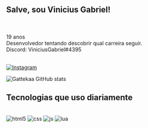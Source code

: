 ## Salve, sou Vinicius Gabriel!
</br>
</br>
19 anos</br>
Desenvolvedor tentando descobrir qual carreira seguir.</br>
Discord: ViniciusGabriel#4395</br>


</br>

[![Instagram](https://img.shields.io/badge/Instagram-FFFFFF?style=for-the-badge&logo=instagram&logoColor=black)](https://www.instagram.com/vinihbieel/)

![Gattekaa GitHub stats](https://github-readme-stats.vercel.app/api?username=gattekaa&show_icons=true&theme=radical)



## Tecnologias que uso diariamente

<div style="display: inline_block"><br/>
    <img align="center" alt="html5" src="https://img.shields.io/badge/HTML5-E34F26?style=for-the-badge&logo=html5&logoColor=white"/>
    <img align="center" alt="css" src="https://img.shields.io/badge/CSS3-1572B6?style=for-the-badge&logo=css3&logoColor=white"/>
    <img align="center" alt="js" src="https://img.shields.io/badge/JavaScript-323330?style=for-the-badge&logo=javascript&logoColor=F7DF1E"/>
    <img align="center" alt="lua" src="https://img.shields.io/badge/Lua-2C2D72?style=for-the-badge&logo=lua&logoColor=white"/>
</div>
</br>
